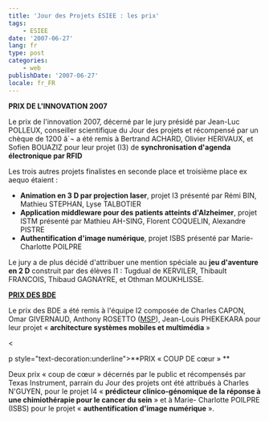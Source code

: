 ```yaml
---
title: 'Jour des Projets ESIEE : les prix'
tags:
    - ESIEE
date: '2007-06-27'
lang: fr
type: post
categories:
    - web
publishDate: '2007-06-27'
locale: fr_FR
---
```


**PRIX DE L'INNOVATION 2007**

Le prix de l'innovation 2007, décerné par le jury présidé par Jean-Luc POLLEUX, conseiller scientifique du Jour des projets et récompensé par un chèque de 1200 â`¬ a été remis à Bertrand ACHARD, Olivier HERIVAUX, et Sofien BOUAZIZ pour leur projet (I3) de **synchronisation d'agenda électronique par RFID**

Les trois autres projets finalistes en seconde place et troisième place ex aequo étaient&nbsp;:</p>

*   **Animation en 3 D par projection laser**, projet I3 présenté par Rémi BIN, Mathieu STEPHAN, Lyse TALBOTIER
*   **Application middleware pour des patients atteints d'Alzheimer**, projet ISTM présenté par Mathieu AH-SING, Florent COQUELIN, Alexandre PISTRE
*   **Authentification d'image numérique**, projet ISBS présenté par Marie-Charlotte POILPRE

Le jury a de plus décidé d'attribuer une mention spéciale au **jeu d'aventure en 2 D** construit par des élèves I1&nbsp;: Tugdual de KERVILER, Thibault FRANCOIS, Thibaud GAGNAYRE, et Othman MOUKHLISSE.

<span style="text-decoration:underline">**PRIX DES BDE**</span> 

Le prix des BDE a été remis à l'équipe I2 composée de Charles CAPON, Omar GIVERNAUD, Anthony ROSETTO ([MSP](https://www.microsoftstudentpartners.com)), Jean-Louis PHEKEKARA pour leur projet «&nbsp;**architecture systèmes mobiles et multimédia**&nbsp;»

&lt;

p style="text-decoration:underline">**PRIX «&nbsp;COUP DE cœur&nbsp;» **

Deux prix «&nbsp;coup de cœur&nbsp;» décernés par le public et récompensés par Texas Instrument, parrain du Jour des projets ont été attribués à Charles N'GUYEN, pour le projet I4 «&nbsp;**prédicteur clinico-génomique de la réponse à une chimiothérapie pour le cancer du sein**&nbsp;» et à Marie- Charlotte POILPRE (ISBS) pour le projet «&nbsp;**authentification d'image numérique**&nbsp;».